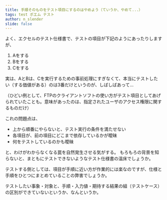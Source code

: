 ```yaml
---
title: 手順そのものをテスト項目にするのはやめよう（ていうか、やめて...）
tags: test ポエム テスト
author: n_slender
slide: false
---
```

よく、エクセルのテスト仕様書で、テストの項目が下記のようにあったりしますが、

1. Aをする
2. Bをする
3. Cをする

実は、AとBは、Cを実行するための事前処理にすぎなくて、本当にテストしたい（する価値がある）のは3番だけというのが、しばしばあって... 

（ひどい例として、FTPのクライアントソフトの使い方がテスト項目としてあげられていたことも。意味があったのは、指定されたユーザのアクセス権限に関するものだけ）

これの問題点は、

* 上から順番にやらないと、テスト実行の条件を満たせない
* 各項目が、前の項目にどこまで依存しているかが曖昧
* 何をテストしているのかも曖昧

と、わけがわからなくなる罠を自然発生させる気がする。
もろもろの背景を知らないと、まともにテストできないようなテスト仕様書の温床でしょうか。

テストする側としては、項目が手順に近い方が作業的には楽なのですが、仕様と手順をひとつにまとめていることの弊害でしょうか。

テストしたい事象・対象と、手順・入力値・期待する結果の組（テストケース）の区別ができていないというか、なんというか。

